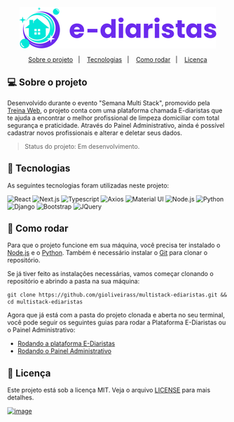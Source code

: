<p align="center">
    <img src=".github/logo.svg" 
    alt="E-diaristas">
</p>

<p align="center">
  <a href="#projeto">Sobre o projeto</a>&nbsp;&nbsp;&nbsp;|&nbsp;&nbsp;&nbsp;
  <a href="#tecnologias">Tecnologias</a>&nbsp;&nbsp;&nbsp;|&nbsp;&nbsp;&nbsp;
  <a href="#iniciando">Como rodar</a>&nbsp;&nbsp;&nbsp;|&nbsp;&nbsp;&nbsp;
  <a href="#licença">Licença</a>
</p>

## <a id="projeto"> 💻 Sobre o projeto </a>

Desenvolvido durante o evento "Semana Multi Stack", promovido pela [Treina Web](https://www.treinaweb.com.br/), o projeto conta com uma plataforma chamada E-diaristas que te ajuda a encontrar o melhor profissional de limpeza domiciliar com total segurança e praticidade. Através do Painel Administrativo, ainda é possível cadastrar novos profissionais e alterar e deletar seus dados.

>Status do projeto: Em desenvolvimento.

## <a id="tecnologias"> 🧪 Tecnologias </a>

As seguintes tecnologias foram utilizadas neste projeto:

![React](https://img.shields.io/badge/React-20232A?style=for-the-badge&logo=react&logoColor=61DAFB)
![Next.js](https://img.shields.io/badge/next.js-000000?style=for-the-badge&logo=next-dot-js&logoColor=white)
![Typescript](https://img.shields.io/badge/TypeScript-007ACC?style=for-the-badge&logo=typescript&logoColor=white)
![Axios](https://img.shields.io/badge/Axios-5a29e4?style=for-the-badge)
![Material UI](https://img.shields.io/badge/Material_UI-00b0ff?style=for-the-badge)
![Node.js](https://img.shields.io/badge/Node.js-43853D?style=for-the-badge&logo=node-dot-js&logoColor=white)
![Python](https://img.shields.io/badge/Python-3776AB?style=for-the-badge&logo=python&logoColor=white)
![Django](https://img.shields.io/badge/Django-092E20?style=for-the-badge&logo=django&logoColor=green)
![Bootstrap](https://img.shields.io/badge/Bootstrap-563D7C?style=for-the-badge&logo=bootstrap&logoColor=white)
![JQuery](https://img.shields.io/badge/jQuery-0769AD?style=for-the-badge&logo=jquery&logoColor=white)

## <a id="iniciando"> 🚀 Como rodar </a>

Para que o projeto funcione em sua máquina, você precisa ter instalado o [Node.js](https://nodejs.org/en/) e o [Python](https://www.python.org/downloads/). Também é necessário instalar o [Git](https://git-scm.com/) para clonar o repositório. 

Se já tiver feito as instalações necessárias, vamos começar clonando o repositório e abrindo a pasta na sua máquina:

```
git clone https://github.com/gioliveirass/multistack-ediaristas.git && cd multistack-ediaristas
```

Agora que já está com a pasta do projeto clonada e aberta no seu terminal, você pode seguir os seguintes guias para rodar a Plataforma E-Diaristas ou o Painel Administrativo:

- [Rodando a plataforma E-Diaristas](https://github.com/gioliveirass/multistack-ediaristas/blob/main/ediaristas/README.md)
- [Rodando o Painel Administrativo](https://github.com/gioliveirass/multistack-ediaristas/blob/main/django/README.md)

## <a id="licença"> 📝 Licença </a>

Este projeto está sob a licença MIT. Veja o arquivo [LICENSE](https://github.com/gioliveirass/multistack-ediaristas/blob/main/LICENSE) para mais detalhes.

[![image](https://img.shields.io/badge/👽%20Giovana%20Thaís%20O.%20Silva-LinkedIn-239120?style=flat-square)](https://www.linkedin.com/in/gioliveirass/)
